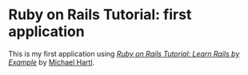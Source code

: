 # Ruby on Rails Tutorial: first application

This is my first application using
[*Ruby on Rails Tutorial: Learn Rails by Example*](http://railstutorial.org/) 
by [Michael Hartl](http://michaelhartl.com/).